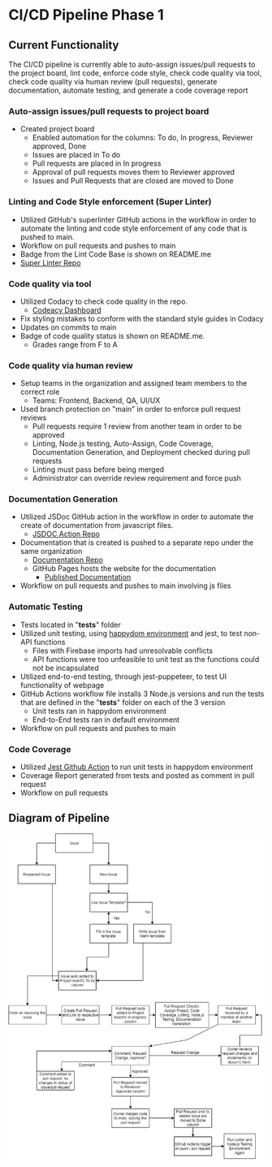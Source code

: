 # CI/CD Pipeline Phase 1

## Current Functionality

The CI/CD pipeline is currently able to auto-assign issues/pull requests to the project board, lint code, enforce code style, check code quality via tool, check code quality via human review (pull requests), generate documentation, automate testing, and generate a code coverage report

### Auto-assign issues/pull requests to project board
- Created project board
  - Enabled automation for the columns: To do, In progress, Reviewer approved, Done
  - Issues are placed in To do
  - Pull requests are placed in In progress
  - Approval of pull requests moves them to Reviewer approved
  - Issues and Pull Requests that are closed are moved to Done
### Linting and Code Style enforcement (Super Linter)
- Utilized GitHub's superlinter GitHub actions in the workflow in order to automate the linting and code style enforcement of any code that is pushed to main.
- Workflow on pull requests and pushes to main
- Badge from the Lint Code Base is shown on README.me
- [Super Linter Repo](https://github.com/github/super-linter)
### Code quality via tool
- Utilized Codacy to check code quality in the repo.
  - [Codeacy Dashboard](https://app.codacy.com/gh/cse110-fa21-group15/cse110-fa21-group15/dashboard?utm_source=github.com&utm_medium=referral&utm_content=cse110-fa21-group15/cse110-fa21-group15&utm_campaign=Badge_Grade)
- Fix styling mistakes to conform with the standard style guides in Codacy
- Updates on commits to main
- Badge of code quality status is shown on README.me.
  - Grades range from F to A
### Code quality via human review
- Setup teams in the organization and assigned team members to the correct role
  - Teams: Frontend, Backend, QA, UI/UX
- Used branch protection on "main" in order to enforce pull request reviews
  - Pull requests require 1 review from another team in order to be approved
  - Linting, Node.js testing, Auto-Assign, Code Coverage, Documentation Generation, and Deployment checked during pull requests
  - Linting must pass before being merged
  - Administrator can override review requirement and force push
### Documentation Generation
- Utilized JSDoc GitHub action in the workflow in order to automate the create of documentation from javascript files.
  - [JSDOC Action Repo](https://github.com/andstor/jsdoc-action)
- Documentation that is created is pushed to a separate repo under the same organization
  - [Documentation Repo](https://github.com/cse110-fa21-group15/cse110-fa21-group15.github.io)
  - GitHub Pages hosts the website for the documentation
    - [Published Documentation](https://cse110-fa21-group15.github.io/)
- Workflow on pull requests and pushes to main involving js files
### Automatic Testing
- Tests located in "__tests__" folder
- Utilized unit testing, using [happydom environment](https://github.com/capricorn86/happy-dom) and jest, to test non-API functions
  - Files with Firebase imports had unresolvable conflicts
  - API functions were too unfeasible to unit test as the functions could not be incapsulated
- Utilized end-to-end testing, through jest-puppeteer, to test UI functionality of webpage
- GitHub Actions workflow file installs 3 Node.js versions and run the tests that are defined in the "__tests__" folder on each of the 3 version
  - Unit tests ran in happydom environment
  - End-to-End tests ran in default environment
- Workflow on pull requests and pushes to main 
### Code Coverage
- Utilized [Jest Github Action](mattallty/jest-github-action@v1) to run unit tests in happydom environment
- Coverage Report generated from tests and posted as comment in pull request
- Workflow on pull requests

## Diagram of Pipeline

![Phase 2 CI/CD Pipeline Diagram](phase2.drawio.png)

